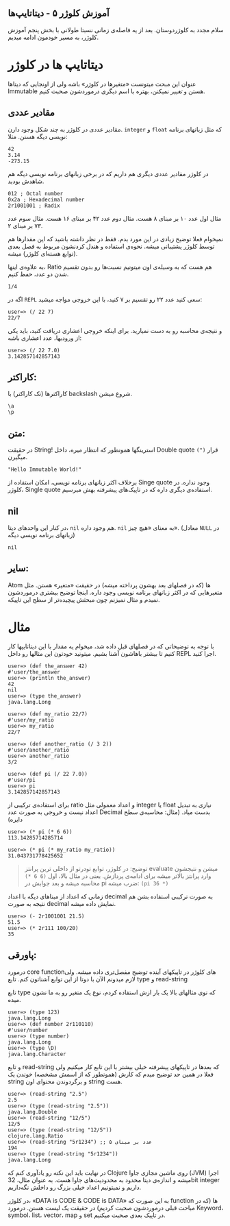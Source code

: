آموزش کلوژر ۵ - دیتاتایپ‌ها
-


سلام مجدد به کلوژردوستان.
بعد از یه فاصله‌ی زمانی نسبتا طولانی با بخش پنجم آموزش کلوژر، به مسیر خودمون ادامه میدیم.

# دیتاتایپ ها در کلوژر

عنوان این مبحث میتونست «متغیرها در کلوژر» باشه ولی از اونجایی که دیتاها Immutable هستن و *تغییر* نمیکنن، بهتره با اسم دیگری درموردشون صحبت کنیم.

## مقادیر عددی

مقادیر عددی در کلوژر به چند شکل وجود دارن.
`integer` و `float` که مثل زبانهای برنامه نویسی دیگه هستن. مثلا:

```
42
3.14
-273.15
```

در کلوژر مقادیر عددی دیگری هم داریم که در برخی زبانهای برنامه نویسی دیگه هم شاهدش بودید.

```
012 ; Octal number
0x2a ; Hexadecimal number
2r1001001 ; Radix
```

مثال اول عدد ۱۰ بر مبنای ۸ هست.
مثال دوم عدد ۴۲ بر مبنای ۱۶ هست.
مثال سوم عدد ۷۳ بر مبنای ۲.

نمیخوام فعلا توضیح زیادی در این مورد بدم. فقط در نظر داشته باشید که این مقدارها هم توسط کلوژر پشتیبانی میشه. نحوه‌ی استفاده و هندل کردنشون مربوط به فصل بعدی (توابع هسته‌ای کلوژر) میشه.

به علاوه‌ی اینها، Ratio هم هست که به وسیله‌ی اون میتونیم نسبت‌ها رو بدون تقسیم شدن دو عدد، حفظ کنیم.

```
1/4
```

اگه در `REPL` سعی کنید عدد ۲۲ رو تقسیم بر ۷ کنید، با این خروجی مواجه میشید:

```
user=> (/ 22 7)
22/7
```

و نتیجه‌ی محاسبه رو به دست نمیارید. برای اینکه خروجی اعشاری دریافت کنید، باید یکی از ورودیها، عدد اعشاری باشه:

```
user=> (/ 22 7.0)
3.142857142857143
```

## کاراکتر:

کاراکتر‌ها (تک کاراکتر) با backslash شروع میشن.

```
\a
\p
```

## متن:

در حقیقت String!
استرینگها همونطور که انتظار میره، داخل Double quote `(")` قرار میگیرن.

```
"Hello Immutable World!"
```

برخلاف اکثر زبانهای برنامه نویسی، امکان استفاده از Singe quote وجود نداره. در کلوژر، Single quote استفاده‌ی دیگری داره که در تاپیک‌های پیشرفته بهش میرسیم.

## nil

در کنار این واحدهای دیتا، `nil` هم وجود داره.
`nil` به معنای «هیچ چیز». (معادل `NULL` در زبانهای برنامه نویسی دیگه)

```
nil
```

## سایر:

Atom ها (که در فصلهای بعد بهشون پرداخته میشه) در حقیقت «متغیر» هستن. مثل متغیرهایی که در اکثر زبانهای برنامه نویسی وجود داره.
اینجا توضیح بیشتری درموردشون نمیدم و مثال نمیزنم چون مبحثش پیچیده‌تر از سطح این تاپیکه.

# مثال

با توجه به توضیحاتی که در فصلهای قبل داده شد، میخوام یه مقدار با این دیتاتایپها کار کنیم تا بیشتر باهاشون آشنا بشیم. میتونید خودتون این مثالها رو داخل REPL اجرا کنید.

```
user=> (def the_answer 42)
#'user/the_answer
user=> (println the_answer)
42
nil
user=> (type the_answer)
java.lang.Long
```

```
user=> (def my_ratio 22/7)
#'user/my_ratio
user=> my_ratio
22/7

user=> (def another_ratio (/ 3 2))
#'user/another_ratio
user=> another_ratio
3/2

user=> (def pi (/ 22 7.0))
#'user/pi
user=> pi
3.142857142857143
```

برای استفاده‌ی ترکیبی از ratio و اعداد معمولی مثل integer یا float نیازی به تبدیل اعداد نیست و خروجی به صورت عدد Decimal بدست میاد. (مثال: محاسبه‌ی سطح دایره)

```
user=> (* pi (* 6 6))
113.14285714285714

user=> (* pi (* my_ratio my_ratio))
31.043731778425652
```

> توضیح:
> در کلوژر، توابع تو‌در‌تو از داخلی ترین پرانتز evaluate میشن و نتیجشون وارد پرانتز بالاتر میشه برای ادامه‌ی پردازش.
> یعنی در مثال بالا، اول `(6 6 *)` محاسبه میشه و بعد جوابش در pi ضرب میشه: `(pi 36 *)`

زمانی که اعداد از مبناهای دیگه با اعداد decimal به صورت ترکیبی استفاده بشن هم نتیجه به صورت decimal نمایش داده میشه.

```
user=> (- 2r1001001 21.5)
51.5
user=> (* 2r111 100/20)
35
```

## پاورقی:

درمورد core functionهای کلوژر در تاپیکهای آینده توضیح مفصل‌تری داده میشه.
ولی لازم میدونم الآن با دوتا از این توابع آشناتون کنم.
تابع type و read-string

تابع type که توی مثالهای بالا یک بار ازش استفاده کردم، نوع یک متغیر رو به ما نشون میده.

```
user=> (type 123)
java.lang.Long
user=> (def number 2r110110)
#'user/number
user=> (type number)
java.lang.Long
user=> (type \D)
java.lang.Character
```

و تابع read-string که بعد‌ها در تاپیکهای پیشرفته خیلی بیشتر با این تابع کار میکنیم ولی فعلا در همین حد توضیح میدم که کارش (همونطور که از اسمش مشخصه) خوندن یک string و برگردوندن محتوای اون string هست.

```
user=> (read-string "2.5")
2.5
user=> (type (read-string "2.5"))
java.lang.Double
user=> (read-string "12/5")
12/5
user=> (type (read-string "12/5"))
clojure.lang.Ratio
user=> (read-string "5r1234") ;; عدد بر مبنای ۵
194
user=> (type (read-string "5r1234"))
java.lang.Long
```

در نهایت باید این نکته رو یادآوری کنم که Clojure روی ماشین مجازی جاوا (JVM) اجرا میشه و اندازه‌ی دیتا محدود به محدودیت‌های جاوا هست.
به عنوان مثال، 32bit integer داریم و نمیتونیم اعداد خیلی بزرگ رو داخلش نگه‌داریم.

در کلوژر، «DATA is CODE &amp; CODE is DATA» به این صورت که function ها (که در مباحث قبلی درموردشون صحبت کردیم) در حقیقت یک لیست هستن.
درمورد Keyword، symbol، list، vector، map و set در تاپیک بعدی صحبت میکنیم.

